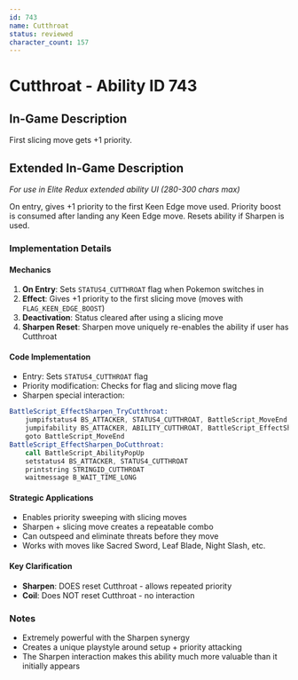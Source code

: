 ```yaml
---
id: 743
name: Cutthroat
status: reviewed
character_count: 157
---
```


# Cutthroat - Ability ID 743

## In-Game Description
First slicing move gets +1 priority.

## Extended In-Game Description
*For use in Elite Redux extended ability UI (280-300 chars max)*

On entry, gives +1 priority to the first Keen Edge move used. Priority boost is consumed after landing any Keen Edge move. Resets ability if Sharpen is used.

### Implementation Details

#### Mechanics
1. **On Entry**: Sets `STATUS4_CUTTHROAT` flag when Pokemon switches in
2. **Effect**: Gives +1 priority to the first slicing move (moves with `FLAG_KEEN_EDGE_BOOST`)
3. **Deactivation**: Status cleared after using a slicing move
4. **Sharpen Reset**: Sharpen move uniquely re-enables the ability if user has Cutthroat

#### Code Implementation
- Entry: Sets `STATUS4_CUTTHROAT` flag
- Priority modification: Checks for flag and slicing move flag
- Sharpen special interaction:
```asm
BattleScript_EffectSharpen_TryCutthroat:
    jumpifstatus4 BS_ATTACKER, STATUS4_CUTTHROAT, BattleScript_MoveEnd
    jumpifability BS_ATTACKER, ABILITY_CUTTHROAT, BattleScript_EffectSharpen_DoCutthroat
    goto BattleScript_MoveEnd
BattleScript_EffectSharpen_DoCutthroat:
    call BattleScript_AbilityPopUp
    setstatus4 BS_ATTACKER, STATUS4_CUTTHROAT
    printstring STRINGID_CUTTHROAT
    waitmessage B_WAIT_TIME_LONG
```

#### Strategic Applications
- Enables priority sweeping with slicing moves
- Sharpen + slicing move creates a repeatable combo
- Can outspeed and eliminate threats before they move
- Works with moves like Sacred Sword, Leaf Blade, Night Slash, etc.

#### Key Clarification
- **Sharpen**: DOES reset Cutthroat - allows repeated priority
- **Coil**: Does NOT reset Cutthroat - no interaction

### Notes
- Extremely powerful with the Sharpen synergy
- Creates a unique playstyle around setup + priority attacking
- The Sharpen interaction makes this ability much more valuable than it initially appears
